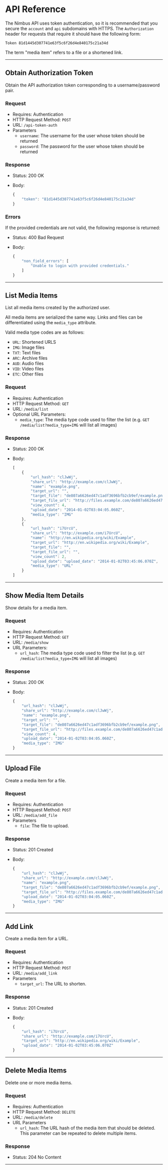 # API Reference

The Nimbus API uses token authentication, so it is recommended that you secure the `account` and `api` subdomains with HTTPS. The `Authorization` header for requests that require it should have the following form:

```
Token 81d1445d307741e63f5c6f26d4e840175c21a34d
```

The term "media item" refers to a file or a shortened link.

***

## Obtain Authorization Token
Obtain the API authorization token corresponding to a username/password pair.

### Request
- Requires: Authentication
- HTTP Request Method: `POST`
- URL: `/api-token-auth`
- Parameters
  - `username`: The username for the user whose token should be returned
  - `password`: The password for the user whose token should be returned

### Response
- Status: 200 OK
- Body:

  ```js
  {
      "token": "81d1445d307741e63f5c6f26d4e840175c21a34d"
  }
  ```

### Errors

If the provided credentials are not valid, the following response is returned:

- Status: 400 Bad Request
- Body:

  ```js
  {
      "non_field_errors": [
          "Unable to login with provided credentials."
      ]
  }
  ```

***

## List Media Items
List all media items created by the authorized user.

All media items are serialized the same way. Links and files can be differentiated using the `media_type` attribute.

Valid media type codes are as follows:

- `URL`: Shortened URLS
- `IMG`: Image files
- `TXT`: Text files
- `ARC`: Archive files
- `AUD`: Audio files
- `VID`: Video files
- `ETC`: Other files

### Request
- Requires: Authentication
- HTTP Request Method: `GET`
- URL: `/media/list`
- Optional URL Parameters:
  - `media_type`: The media type code used to filter the list (e.g. `GET /media/list?media_type=IMG` will list all images)

### Response
- Status: 200 OK
- Body:

  ```js
  [
      {
          "url_hash": "clJwWj",
          "share_url": "http://example.com/clJwWj",
          "name": "example.png",
          "target_url": "",
          "target_file": "de807a6626ed47c1adf3696bfb2cb9ef/example.png",
          "target_file_url": "http://files.example.com/de807a6626ed47c1adf3696bfb2cb9ef/example.png",
          "view_count": 4,
          "upload_date": "2014-01-02T03:04:05.060Z",
          "media_type": "IMG"
      },
      {
          "url_hash": "i7UrcU",
          "share_url": "http://example.com/i7UrcU",
          "name": "http://en.wikipedia.org/wiki/Example",
          "target_url": "http://en.wikipedia.org/wiki/Example",
          "target_file": "",
          "target_file_url": "",
          "view_count": 2,
          "upload_date": "upload_date": "2014-01-02T03:45:06.070Z",
          "media_type": "URL"
      }
  ]
  ```

***

## Show Media Item Details
Show details for a media item.

### Request
- Requires: Authentication
- HTTP Request Method: `GET`
- URL: `/media/show`
- URL Parameters:
  - `url_hash`: The media type code used to filter the list (e.g. `GET /media/list?media_type=IMG` will list all images)

### Response
- Status: 200 OK
- Body:

  ```js
  {
      "url_hash": "clJwWj",
      "share_url": "http://example.com/clJwWj",
      "name": "example.png",
      "target_url": "",
      "target_file": "de807a6626ed47c1adf3696bfb2cb9ef/example.png",
      "target_file_url": "http://files.example.com/de807a6626ed47c1adf3696bfb2cb9ef/example.png",
      "view_count": 4,
      "upload_date": "2014-01-02T03:04:05.060Z",
      "media_type": "IMG"
  }
  ```

***

## Upload File
Create a media item for a file.

### Request
- Requires: Authentication
- HTTP Request Method: `POST`
- URL: `/media/add_file`
- Parameters
  - `file`: The file to upload.

### Response
- Status: 201 Created
- Body:

  ```js
  {
      "url_hash": "clJwWj",
      "share_url": "http://example.com/clJwWj",
      "name": "example.png",
      "target_file": "de807a6626ed47c1adf3696bfb2cb9ef/example.png",
      "target_file_url": "http://files.example.com/de807a6626ed47c1adf3696bfb2cb9ef/example.png",
      "upload_date": "2014-01-02T03:04:05.060Z",
      "media_type": "IMG"
  }
  ```

***

## Add Link
Create a media item for a URL.

### Request
- Requires: Authentication
- HTTP Request Method: `POST`
- URL: `/media/add_link`
- Parameters
  - `target_url`: The URL to shorten.

### Response
- Status: 201 Created
- Body:

  ```js
  {
      "url_hash": "i7UrcU",
      "share_url": "http://example.com/i7UrcU",
      "target_url": "http://en.wikipedia.org/wiki/Example",
      "upload_date": "2014-01-02T03:45:06.070Z"
  }
  ```

***

## Delete Media Items
Delete one or more media items.

### Request
- Requires: Authentication
- HTTP Request Method: `DELETE`
- URL: `/media/delete`
- URL Parameters
  - `url_hash`: The URL hash of the media item that should be deleted. This parameter can be repeated to delete multiple items.

### Response
- Status: 204 No Content

***
